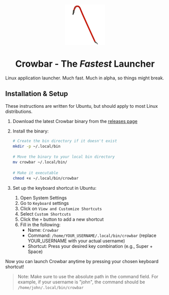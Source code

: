 <div align="center">
<img src="crowbar.png" alt="Crowbar Logo" width="128" height="128">
</div>
<h1 align="center">Crowbar - The <i>Fastest</i> Launcher<br />
<div align="center">
</div>
</h1>

Linux application launcher. Much fast. Much in alpha, so things might break.

## Installation & Setup

These instructions are written for Ubuntu, but should apply to most Linux
distributions.

1. Download the latest Crowbar binary from the [releases page](https://github.com/mxschll/crowbar/releases)

2. Install the binary:
   ```bash
   # Create the bin directory if it doesn't exist
   mkdir -p ~/.local/bin
   
   # Move the binary to your local bin directory
   mv crowbar ~/.local/bin/
   
   # Make it executable
   chmod +x ~/.local/bin/crowbar
   ```

3. Set up the keyboard shortcut in Ubuntu:
   1. Open System Settings
   2. Go to `Keyboard` settings
   3. Click on `View and Customize Shortcuts`
   4. Select `Custom Shortcuts`
   5. Click the `+` button to add a new shortcut
   6. Fill in the following:
      - Name: `Crowbar`
      - Command: `/home/YOUR_USERNAME/.local/bin/crowbar` (replace YOUR_USERNAME with your actual username)
      - Shortcut: Press your desired key combination (e.g., Super + Space)

Now you can launch Crowbar anytime by pressing your chosen keyboard shortcut!

> Note: Make sure to use the absolute path in the command field. For example, if your username is "john", 
> the command should be `/home/john/.local/bin/crowbar`

